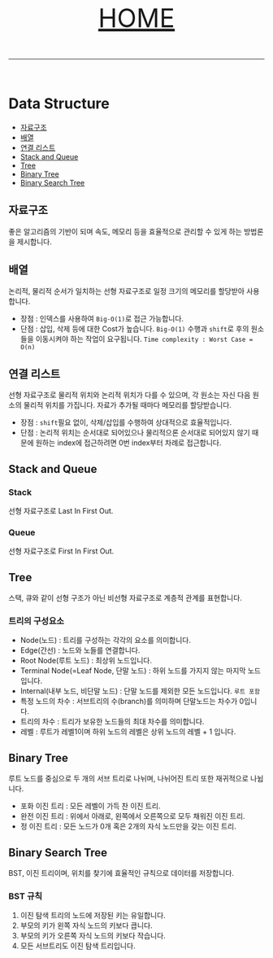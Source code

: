 <p align="center" style="font-size:50px">
    <a href="https://github.com/lsw6684/ComputerScience">HOME</a>
</p>

***

<br />

# Data Structure
- [자료구조](#자료구조)
- [배열](#배열)
- [연결 리스트](#연결-리스트)
- [Stack and Queue](#stack-and-queue)
- [Tree](#tree)
- [Binary Tree](#binary-tree)
- [Binary Search Tree](#binariy-search-tree)

## 자료구조
좋은 알고리즘의 기반이 되며 속도, 메모리 등을 효율적으로 관리할 수 있게 하는 방법론을 제시합니다.

## 배열
논리적, 물리적 순서가 일치하는 선형 자료구조로 일정 크기의 메모리를 할당받아 사용합니다.
- 장점 : 인덱스를 사용하여 `Big-O(1)`로 접근 가능합니다.
- 단점 : 삽입, 삭제 등에 대한 Cost가 높습니다. `Big-O(1)` 수행과 `shift`로 후의 원소들을 이동시켜야 하는 작업이 요구됩니다. `Time complexity : Worst Case = O(n)`

## 연결 리스트
선형 자료구조로 물리적 위치와 논리적 위치가 다를 수 있으며, 각 원소는 자신 다음 원소의 물리적 위치를 가집니다. 자료가 추가될 때마다 메모리를 할당받습니다.
- 장점 : `shift`필요 없이, 삭제/삽입를 수행하여 상대적으로 효율적입니다.
- 단점 : 논리적 위치는 순서대로 되어있으나 물리적으론 순서대로 되어있지 않기 때문에 원하는 index에 접근하려면 0번 index부터 차례로 접근합니다.

## Stack and Queue
### Stack
선형 자료구조로 Last In First Out. 
### Queue
선형 자료구조로 First In First Out.

## Tree
스택, 큐와 같이 선형 구조가 아닌 비선형 자료구조로 계층적 관계를 표현합니다.
### 트리의 구성요소
- Node(노드) : 트리를 구성하는 각각의 요소를 의미합니다.
- Edge(간선) : 노드와 노들를 연결합니다.
- Root Node(루트 노드) : 최상위 노드입니다.
- Terminal Node(=Leaf Node, 단말 노드) : 하위 노드를 가지지 않는 마지막 노드입니다.
- Internal(내부 노드, 비단말 노드) : 단말 노드를 제외한 모든 노드입니다. `루트 포함`
- 특정 노드의 차수 : 서브트리의 수(branch)를 의미하며 단말노드는 차수가 0입니다.
- 트리의 차수 : 트리가 보유한 노드들의 최대 차수를 의미합니다.
- 레벨 : 루트가 레벨1이며 하위 노드의 레벨은 상위 노드의 레벨 + 1 입니다.

## Binary Tree
루트 노드를 중심으로 두 개의 서브 트리로 나뉘며, 나뉘어진 트리 또한 재귀적으로 나뉩니다.
- 포화 이진 트리 : 모든 레벨이 가득 찬 이진 트리.
- 완전 이진 트리 : 위에서 아래로, 왼쪽에서 오른쪽으로 모두 채워진 이진 트리.
- 정 이진 트리 : 모든 노드가 0개 혹은 2개의 자식 노드만을 갖는 이진 트리.

## Binary Search Tree
BST, 이진 트리이며, 위치를 찾기에 효율적인 규칙으로 데이터를 저장합니다.
### BST 규칙
1. 이진 탐색 트리의 노드에 저장된 키는 유일합니다.
2. 부모의 키가 왼쪽 자식 노드의 키보다 큽니다.
3. 부모의 키가 오른쪽 자식 노드의 키보다 작습니다.
4. 모든 서브트리도 이진 탐색 트리입니다. 